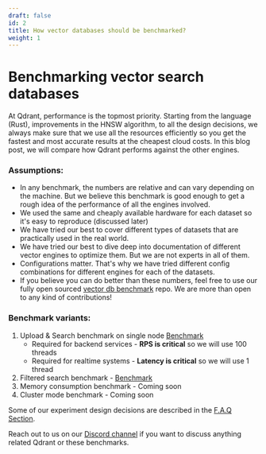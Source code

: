 ```yaml
---
draft: false
id: 2
title: How vector databases should be benchmarked?
weight: 1
---
```


# Benchmarking vector search databases

At Qdrant, performance is the topmost priority. Starting from the language (Rust), improvements in the HNSW algorithm, to all the design decisions, we always make sure that we use all the resources efficiently so you get the fastest and most accurate results at the cheapest cloud costs. In this blog post, we will compare how Qdrant performs against the other engines.

### Assumptions:
- In any benchmark, the numbers are relative and can vary depending on the machine. But we believe this benchmark is good enough to get a rough idea of the performance of all the engines involved.
- We used the same and cheaply available hardware for each dataset so it's easy to reproduce (discussed later)
- We have tried our best to cover different types of datasets that are practically used in the real world.
- We have tried our best to dive deep into documentation of different vector engines to optimize them. But we are not experts in all of them.
- Configurations matter. That's why we have tried different config combinations for different engines for each of the datasets.
- If you believe you can do better than these numbers, feel free to use our fully open sourced [vector db benchmark](https://github.com/qdrant/vector-db-benchmark) repo. We are more than open to any kind of contributions!


### Benchmark variants:

1. Upload & Search benchmark on single node [Benchmark](/benchmarks/single-node-speed-benchmark/)
    - Required for backend services - **RPS is critical** so we will use 100 threads
    - Required for realtime systems - **Latency is critical** so we will use 1 thread
2. Filtered search benchmark - [Benchmark](/benchmarks/#filtered-search-benchmark)
3. Memory consumption benchmark - Coming soon
4. Cluster mode benchmark - Coming soon

Some of our experiment design decisions are described in the [F.A.Q Section](/benchmarks/#benchmarks-faq).

Reach out to us on our [Discord channel](https://qdrant.to/discord) if you want to discuss anything related Qdrant or these benchmarks.

